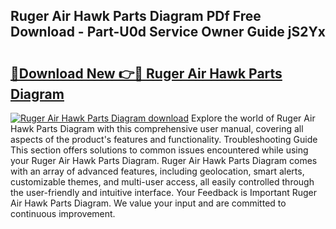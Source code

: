 ## Ruger Air Hawk Parts Diagram PDf Free Download - Part-U0d Service Owner Guide jS2Yx

# <h2><a href="http://dfne5v.blite.top/?on=Ruger+Air+Hawk+Parts+Diagram">🔗Download New 👉🔴 Ruger Air Hawk Parts Diagram</a></h2>

[![Ruger Air Hawk Parts Diagram download](https://i.imgur.com/lujVjoI.png)](http://dfne5v.blite.top/?on=Ruger+Air+Hawk+Parts+Diagram)
Explore the world of Ruger Air Hawk Parts Diagram with this comprehensive user manual, covering all aspects of the product's features and functionality. Troubleshooting Guide This section offers solutions to common issues encountered while using your Ruger Air Hawk Parts Diagram. Ruger Air Hawk Parts Diagram comes with an array of advanced features, including geolocation, smart alerts, customizable themes, and multi-user access, all easily controlled through the user-friendly and intuitive interface. Your Feedback is Important Ruger Air Hawk Parts Diagram. We value your input and are committed to continuous improvement.
